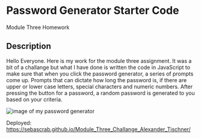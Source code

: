 # Password Generator Starter Code
Module Three Homework

## Description

Hello Everyone. Here is my work for the module three assignment. It was a bit of a challange but what I have done is written the code in JavaScript to make sure that
when you click the password generator, a series of prompts come up. Prompts that can dictate how long the password is, if there are upper or lower case letters, special characters
and numeric numbers. After pressing the button for a password, a random password is generated to you based on your criteria. 

![image of my password generator](assets/images/password-generator.png)

Deployed: https://sebascrab.github.io/Module_Three_Challange_Alexander_Tischner/
